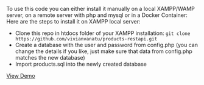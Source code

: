 To use this code you can either install it manually on a local XAMPP/WAMP server, on a remote server with php and mysql or in a Docker Container:
Here are the steps to install it on XAMPP local server:
- Clone this repo in htdocs folder of your XAMPP installation: ```git clone https://github.com/vivianvanatu/products-restapi.git```
- Create a database with the user and password from config.php (you can change the details if you like, just make sure that data from config.php matches the new database)
- Import products.sql into the newly created database

<a href="https://wepri.net/vivian-vanatu/demo/products/">View Demo</a>

